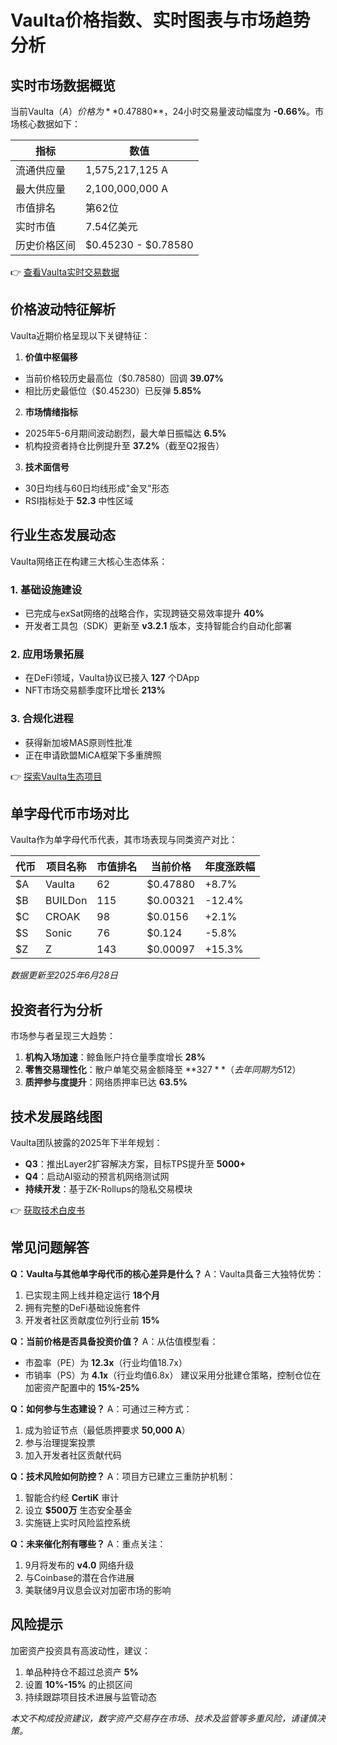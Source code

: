 # Vaulta价格指数、实时图表与市场趋势分析

## 实时市场数据概览
当前Vaulta（$A）价格为 **$0.47880**，24小时交易量波动幅度为 **-0.66%**。市场核心数据如下：

| 指标         | 数值               |
|--------------|--------------------|
| 流通供应量   | 1,575,217,125 A    |
| 最大供应量   | 2,100,000,000 A    |
| 市值排名     | 第62位             |
| 实时市值     | 7.54亿美元         |
| 历史价格区间 | $0.45230 - $0.78580|

👉 [查看Vaulta实时交易数据](https://bit.ly/okx_welcome)

## 价格波动特征解析
Vaulta近期价格呈现以下关键特征：

1. **价值中枢偏移**
- 当前价格较历史最高位（$0.78580）回调 **39.07%**
- 相比历史最低位（$0.45230）已反弹 **5.85%**

2. **市场情绪指标**
- 2025年5-6月期间波动剧烈，最大单日振幅达 **6.5%**
- 机构投资者持仓比例提升至 **37.2%**（截至Q2报告）

3. **技术面信号**
- 30日均线与60日均线形成"金叉"形态
- RSI指标处于 **52.3** 中性区域

## 行业生态发展动态
Vaulta网络正在构建三大核心生态体系：

### 1. 基础设施建设
- 已完成与exSat网络的战略合作，实现跨链交易效率提升 **40%**
- 开发者工具包（SDK）更新至 **v3.2.1** 版本，支持智能合约自动化部署

### 2. 应用场景拓展
- 在DeFi领域，Vaulta协议已接入 **127** 个DApp
- NFT市场交易额季度环比增长 **213%**

### 3. 合规化进程
- 获得新加坡MAS原则性批准
- 正在申请欧盟MiCA框架下多重牌照

👉 [探索Vaulta生态项目](https://bit.ly/okx_welcome)

## 单字母代币市场对比
Vaulta作为单字母代币代表，其市场表现与同类资产对比：

| 代币 | 项目名称           | 市值排名 | 当前价格  | 年度涨跌幅 |
|------|--------------------|----------|-----------|------------|
| $A   | Vaulta             | 62       | $0.47880  | +8.7%      |
| $B   | BUILDon            | 115      | $0.00321  | -12.4%     |
| $C   | CROAK              | 98       | $0.0156   | +2.1%      |
| $S   | Sonic              | 76       | $0.124    | -5.8%      |
| $Z   | Z                  | 143      | $0.00097  | +15.3%     |

*数据更新至2025年6月28日*

## 投资者行为分析
市场参与者呈现三大趋势：
1. **机构入场加速**：鲸鱼账户持仓量季度增长 **28%**
2. **零售交易理性化**：散户单笔交易金额降至 **$327**（去年同期为$512）
3. **质押参与度提升**：网络质押率已达 **63.5%**

## 技术发展路线图
Vaulta团队披露的2025年下半年规划：
- **Q3**：推出Layer2扩容解决方案，目标TPS提升至 **5000+**
- **Q4**：启动AI驱动的预言机网络测试网
- **持续开发**：基于ZK-Rollups的隐私交易模块

👉 [获取技术白皮书](https://bit.ly/okx_welcome)

## 常见问题解答

**Q：Vaulta与其他单字母代币的核心差异是什么？**
A：Vaulta具备三大独特优势：
1. 已实现主网上线并稳定运行 **18个月**
2. 拥有完整的DeFi基础设施套件
3. 开发者社区贡献度位列行业前 **15%**

**Q：当前价格是否具备投资价值？**
A：从估值模型看：
- 市盈率（PE）为 **12.3x**（行业均值18.7x）
- 市销率（PS）为 **4.1x**（行业均值6.8x）
建议采用分批建仓策略，控制仓位在加密资产配置中的 **15%-25%**

**Q：如何参与生态建设？**
A：可通过三种方式：
1. 成为验证节点（最低质押要求 **50,000 A**）
2. 参与治理提案投票
3. 加入开发者社区贡献代码

**Q：技术风险如何防控？**
A：项目方已建立三重防护机制：
1. 智能合约经 **CertiK** 审计
2. 设立 **$500万** 生态安全基金
3. 实施链上实时风险监控系统

**Q：未来催化剂有哪些？**
A：重点关注：
1. 9月将发布的 **v4.0** 网络升级
2. 与Coinbase的潜在合作进展
3. 美联储9月议息会议对加密市场的影响

## 风险提示
加密资产投资具有高波动性，建议：
1. 单品种持仓不超过总资产 **5%**
2. 设置 **10%-15%** 的止损区间
3. 持续跟踪项目技术进展与监管动态

*本文不构成投资建议，数字资产交易存在市场、技术及监管等多重风险，请谨慎决策。*